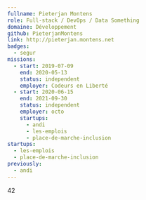 ```yaml
---
fullname: Pieterjan Montens
role: Full-stack / DevOps / Data Something
domaine: Développement
github: PieterjanMontens
link: http://pieterjan.montens.net
badges:
  - segur
missions:
  - start: 2019-07-09
    end: 2020-05-13
    status: independent
    employer: Codeurs en Liberté
  - start: 2020-06-15
    end: 2021-09-30
    status: independent
    employer: octo
    startups:
      - andi
      - les-emplois
      - place-de-marche-inclusion
startups:
  - les-emplois
  - place-de-marche-inclusion
previously:
  - andi
---
```

42
